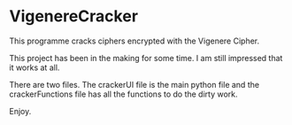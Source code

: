 # VigenereCracker
This programme cracks ciphers encrypted with the Vigenere Cipher.

This project has been in the making for some time.  I am still impressed that it works at all.

There are two files.  The crackerUI file is the main python file and the crackerFunctions file has all the functions to do the dirty work.

Enjoy.
